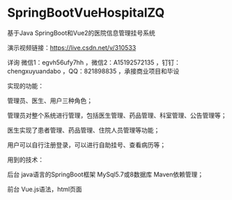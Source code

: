 # SpringBootVueHospitalZQ
基于Java SpringBoot和Vue2的医院信息管理挂号系统

演示视频链接：https://live.csdn.net/v/310533

详询 微信1：egvh56ufy7hh ，微信2：A15192572135 ，钉钉：chengxuyuandabo ，QQ：821898835 ，承接商业项目和毕设

实现的功能：

管理员、医生、用户三种角色；

管理员对整个系统进行管理，包括医生管理、药品管理、科室管理、公告管理等；

医生实现了患者管理、药品管理、住院人员管理等功能；

用户可以自行注册登录，可以进行自助挂号、查看病历等；

用到的技术：

后台 java语言的SpringBoot框架 MySql5.7或8数据库 Maven依赖管理；

前台 Vue.js语法，html页面
